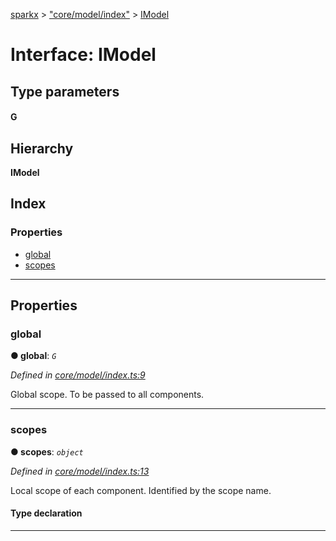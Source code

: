 [sparkx](../README.md) > ["core/model/index"](../modules/_core_model_index_.md) > [IModel](../interfaces/_core_model_index_.imodel.md)

# Interface: IModel

## Type parameters
#### G 
## Hierarchy

**IModel**

## Index

### Properties

* [global](_core_model_index_.imodel.md#global)
* [scopes](_core_model_index_.imodel.md#scopes)

---

## Properties

<a id="global"></a>

###  global

**● global**: *`G`*

*Defined in [core/model/index.ts:9](https://github.com/pushkar8723/sparkx/blob/f8f96d7/src/core/model/index.ts#L9)*

Global scope. To be passed to all components.

___
<a id="scopes"></a>

###  scopes

**● scopes**: *`object`*

*Defined in [core/model/index.ts:13](https://github.com/pushkar8723/sparkx/blob/f8f96d7/src/core/model/index.ts#L13)*

Local scope of each component. Identified by the scope name.

#### Type declaration

[scopeName: `string`]: `any`

___

